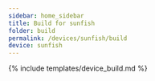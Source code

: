 ```yaml
---
sidebar: home_sidebar
title: Build for sunfish
folder: build
permalink: /devices/sunfish/build
device: sunfish
---
```

{% include templates/device_build.md %} 
